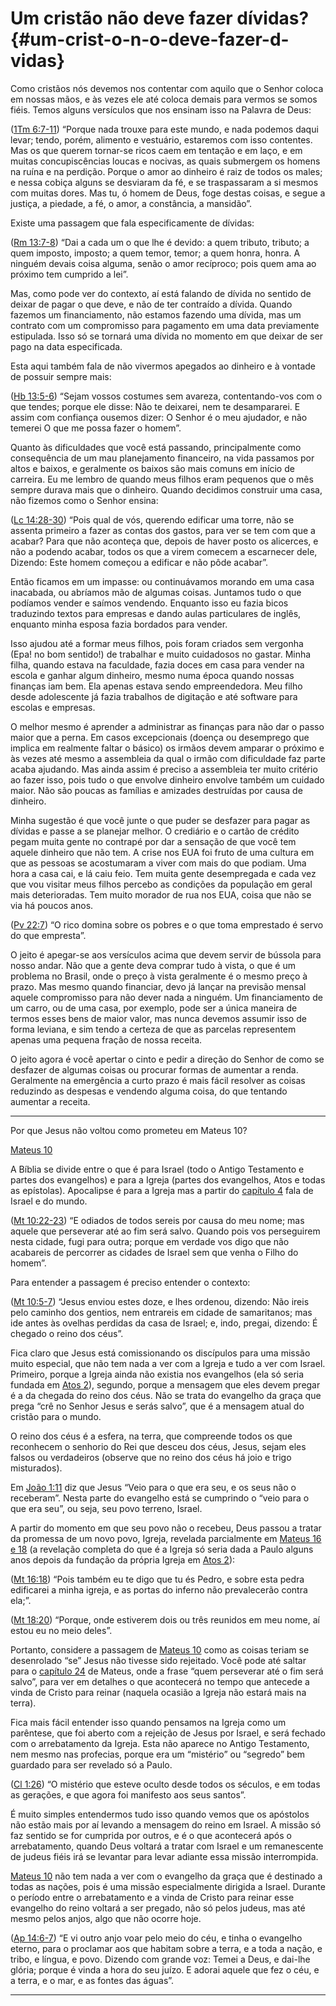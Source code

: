 # Um cristão não deve fazer dívidas? {#um-crist-o-n-o-deve-fazer-d-vidas}

Como cristãos nós devemos nos contentar com aquilo que o Senhor coloca em nossas mãos, e às vezes ele até coloca demais para vermos se somos fiéis. Temos alguns versículos que nos ensinam isso na Palavra de Deus:

([1Tm 6:7-11](http://bibliaonline.com.br/acf/1tm/6/7-11)) “Porque nada trouxe para este mundo, e nada podemos daqui levar; tendo, porém, alimento e vestuário, estaremos com isso contentes. Mas os que querem tornar-se ricos caem em tentação e em laço, e em muitas concupiscências loucas e nocivas, as quais submergem os homens na ruína e na perdição. Porque o amor ao dinheiro é raiz de todos os males; e nessa cobiça alguns se desviaram da fé, e se traspassaram a si mesmos com muitas dores. Mas tu, ó homem de Deus, foge destas coisas, e segue a justiça, a piedade, a fé, o amor, a constância, a mansidão”.

Existe uma passagem que fala especificamente de dívidas:

([Rm 13:7-8](http://bibliaonline.com.br/acf/rm/13/7-8)) “Dai a cada um o que lhe é devido: a quem tributo, tributo; a quem imposto, imposto; a quem temor, temor; a quem honra, honra. A ninguém devais coisa alguma, senão o amor recíproco; pois quem ama ao próximo tem cumprido a lei”.

Mas, como pode ver do contexto, aí está falando de dívida no sentido de deixar de pagar o que deve, e não de ter contraído a dívida. Quando fazemos um financiamento, não estamos fazendo uma dívida, mas um contrato com um compromisso para pagamento em uma data previamente estipulada. Isso só se tornará uma dívida no momento em que deixar de ser pago na data especificada.

Esta aqui também fala de não vivermos apegados ao dinheiro e à vontade de possuir sempre mais:

([Hb 13:5-6](http://bibliaonline.com.br/acf/hb/13/5-6)) “Sejam vossos costumes sem avareza, contentando-vos com o que tendes; porque ele disse: Não te deixarei, nem te desampararei. E assim com confiança ousemos dizer: O Senhor é o meu ajudador, e não temerei O que me possa fazer o homem”.

Quanto às dificuldades que você está passando, principalmente como consequência de um mau planejamento financeiro, na vida passamos por altos e baixos, e geralmente os baixos são mais comuns em início de carreira. Eu me lembro de quando meus filhos eram pequenos que o mês sempre durava mais que o dinheiro. Quando decidimos construir uma casa, não fizemos como o Senhor ensina:

([Lc 14:28-30](http://bibliaonline.com.br/acf/lc/14/28-30)) “Pois qual de vós, querendo edificar uma torre, não se assenta primeiro a fazer as contas dos gastos, para ver se tem com que a acabar? Para que não aconteça que, depois de haver posto os alicerces, e não a podendo acabar, todos os que a virem comecem a escarnecer dele, Dizendo: Este homem começou a edificar e não pôde acabar”.

Então ficamos em um impasse: ou continuávamos morando em uma casa inacabada, ou abríamos mão de algumas coisas. Juntamos tudo o que podíamos vender e saímos vendendo. Enquanto isso eu fazia bicos traduzindo textos para empresas e dando aulas particulares de inglês, enquanto minha esposa fazia bordados para vender.

Isso ajudou até a formar meus filhos, pois foram criados sem vergonha (Epa! no bom sentido!) de trabalhar e muito cuidadosos no gastar. Minha filha, quando estava na faculdade, fazia doces em casa para vender na escola e ganhar algum dinheiro, mesmo numa época quando nossas finanças iam bem. Ela apenas estava sendo empreendedora. Meu filho desde adolescente já fazia trabalhos de digitação e até software para escolas e empresas.

O melhor mesmo é aprender a administrar as finanças para não dar o passo maior que a perna. Em casos excepcionais (doença ou desemprego que implica em realmente faltar o básico) os irmãos devem amparar o próximo e às vezes até mesmo a assembleia da qual o irmão com dificuldade faz parte acaba ajudando. Mas ainda assim é preciso a assembleia ter muito critério ao fazer isso, pois tudo o que envolve dinheiro envolve também um cuidado maior. Não são poucas as famílias e amizades destruídas por causa de dinheiro.

Minha sugestão é que você junte o que puder se desfazer para pagar as dívidas e passe a se planejar melhor. O crediário e o cartão de crédito pegam muita gente no contrapé por dar a sensação de que você tem aquele dinheiro que não tem. A crise nos EUA foi fruto de uma cultura em que as pessoas se acostumaram a viver com mais do que podiam. Uma hora a casa cai, e lá caiu feio. Tem muita gente desempregada e cada vez que vou visitar meus filhos percebo as condições da população em geral mais deterioradas. Tem muito morador de rua nos EUA, coisa que não se via há poucos anos.

([Pv 22:7](http://bibliaonline.com.br/acf/pv/22/7)) “O rico domina sobre os pobres e o que toma emprestado é servo do que empresta”.

O jeito é apegar-se aos versículos acima que devem servir de bússola para nosso andar. Não que a gente deva comprar tudo à vista, o que é um problema no Brasil, onde o preço à vista geralmente é o mesmo preço à prazo. Mas mesmo quando financiar, devo já lançar na previsão mensal aquele compromisso para não dever nada a ninguém. Um financiamento de um carro, ou de uma casa, por exemplo, pode ser a única maneira de termos esses bens de maior valor, mas nunca devemos assumir isso de forma leviana, e sim tendo a certeza de que as parcelas representem apenas uma pequena fração de nossa receita.

O jeito agora é você apertar o cinto e pedir a direção do Senhor de como se desfazer de algumas coisas ou procurar formas de aumentar a renda. Geralmente na emergência a curto prazo é mais fácil resolver as coisas reduzindo as despesas e vendendo alguma coisa, do que tentando aumentar a receita.

*****

Por que Jesus não voltou como prometeu em Mateus 10?

[Mateus 10](http://bibliaonline.com.br/acf/mt/10)

A Bíblia se divide entre o que é para Israel (todo o Antigo Testamento e partes dos evangelhos) e para a Igreja (partes dos evangelhos, Atos e todas as epístolas). Apocalipse é para a Igreja mas a partir do [capítulo 4](http://bibliaonline.com.br/acf/ap/4) fala de Israel e do mundo.

([Mt 10:22-23](http://bibliaonline.com.br/acf/mt/10/22-23)) “E odiados de todos sereis por causa do meu nome; mas aquele que perseverar até ao fim será salvo. Quando pois vos perseguirem nesta cidade, fugi para outra; porque em verdade vos digo que não acabareis de percorrer as cidades de Israel sem que venha o Filho do homem”.

Para entender a passagem é preciso entender o contexto:

([Mt 10:5-7](http://bibliaonline.com.br/acf/mt/10/5-7)) “Jesus enviou estes doze, e lhes ordenou, dizendo: Não ireis pelo caminho dos gentios, nem entrareis em cidade de samaritanos; mas ide antes às ovelhas perdidas da casa de Israel; e, indo, pregai, dizendo: É chegado o reino dos céus”.

Fica claro que Jesus está comissionando os discípulos para uma missão muito especial, que não tem nada a ver com a Igreja e tudo a ver com Israel. Primeiro, porque a Igreja ainda não existia nos evangelhos (ela só seria fundada em [Atos 2](http://bibliaonline.com.br/acf/atos/2)), segundo, porque a mensagem que eles devem pregar é a da chegada do reino dos céus. Não se trata do evangelho da graça que prega “crê no Senhor Jesus e serás salvo”, que é a mensagem atual do cristão para o mundo.

O reino dos céus é a esfera, na terra, que compreende todos os que reconhecem o senhorio do Rei que desceu dos céus, Jesus, sejam eles falsos ou verdadeiros (observe que no reino dos céus há joio e trigo misturados).

Em [João 1:11](http://bibliaonline.com.br/acf/jo/1/11) diz que Jesus “Veio para o que era seu, e os seus não o receberam”. Nesta parte do evangelho está se cumprindo o “veio para o que era seu”, ou seja, seu povo terreno, Israel.

A partir do momento em que seu povo não o recebeu, Deus passou a tratar da promessa de um novo povo, Igreja, revelada parcialmente em [Mateus 16](http://bibliaonline.com.br/acf/mt/16) [e 18](http://bibliaonline.com.br/acf/mt/18) (a revelação completa do que é a Igreja só seria dada a Paulo alguns anos depois da fundação da própria Igreja em [Atos 2](http://bibliaonline.com.br/acf/atos/2)):

([Mt 16:18](http://bibliaonline.com.br/acf/mt/16/18)) “Pois também eu te digo que tu és Pedro, e sobre esta pedra edificarei a minha igreja, e as portas do inferno não prevalecerão contra ela;”.

([Mt 18:20](http://bibliaonline.com.br/acf/mt/18/20)) “Porque, onde estiverem dois ou três reunidos em meu nome, aí estou eu no meio deles”.

Portanto, considere a passagem de [Mateus 10](http://bibliaonline.com.br/acf/mt/10) como as coisas teriam se desenrolado “se” Jesus não tivesse sido rejeitado. Você pode até saltar para o [capítulo 24](http://bibliaonline.com.br/acf/mt/24) de Mateus, onde a frase “quem perseverar até o fim será salvo”, para ver em detalhes o que acontecerá no tempo que antecede a vinda de Cristo para reinar (naquela ocasião a Igreja não estará mais na terra).

Fica mais fácil entender isso quando pensamos na Igreja como um parêntese, que foi aberto com a rejeição de Jesus por Israel, e será fechado com o arrebatamento da Igreja. Esta não aparece no Antigo Testamento, nem mesmo nas profecias, porque era um “mistério” ou “segredo” bem guardado para ser revelado só a Paulo.

([Cl 1:26](http://bibliaonline.com.br/acf/cl/1/26)) “O mistério que esteve oculto desde todos os séculos, e em todas as gerações, e que agora foi manifesto aos seus santos”.

É muito simples entendermos tudo isso quando vemos que os apóstolos não estão mais por aí levando a mensagem do reino em Israel. A missão só faz sentido se for cumprida por outros, e é o que acontecerá após o arrebatamento, quando Deus voltará a tratar com Israel e um remanescente de judeus fiéis irá se levantar para levar adiante essa missão interrompida.

[Mateus 10](http://bibliaonline.com.br/acf/mt/10) não tem nada a ver com o evangelho da graça que é destinado a todas as nações, pois é uma missão especialmente dirigida a Israel. Durante o período entre o arrebatamento e a vinda de Cristo para reinar esse evangelho do reino voltará a ser pregado, não só pelos judeus, mas até mesmo pelos anjos, algo que não ocorre hoje.

([Ap 14:6-7](http://bibliaonline.com.br/acf/ap/14/6-7)) “E vi outro anjo voar pelo meio do céu, e tinha o evangelho eterno, para o proclamar aos que habitam sobre a terra, e a toda a nação, e tribo, e língua, e povo. Dizendo com grande voz: Temei a Deus, e dai-lhe glória; porque é vinda a hora do seu juízo. E adorai aquele que fez o céu, e a terra, e o mar, e as fontes das águas”.

*****